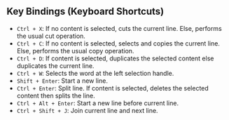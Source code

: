 ## Key Bindings (Keyboard Shortcuts)

- `Ctrl + X`: If no content is selected, cuts the current line. Else, performs the usual cut operation.
- `Ctrl + C`: If no content is selected, selects and copies the current line. Else, performs the usual copy operation.
- `Ctrl + D`: If content is selected, duplicates the selected content else duplicates the current line.
- `Ctrl + W`: Selects the word at the left selection handle.
- `Shift + Enter`: Start a new line.
- `Ctrl + Enter`: Split line. If content is selected, deletes the selected content then splits the line.
- `Ctrl + Alt + Enter`: Start a new line before current line.
- `Ctrl + Shift + J`: Join current line and next line.
